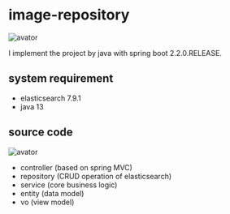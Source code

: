 # image-repository

![avator](https://github.com/YuSun09/image-repository/blob/master/screenshot/index.png)

I implement the project by java with spring boot 2.2.0.RELEASE.

## system requirement
- elasticsearch 7.9.1
- java 13

## source code
![avator](https://github.com/YuSun09/image-repository/blob/master/screenshot/code.png)

- controller (based on spring MVC) 
- repository (CRUD operation of elasticsearch)
- service (core business logic)
- entity (data model)
- vo (view model)